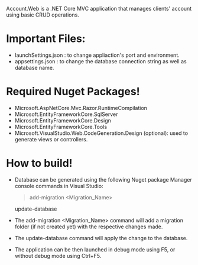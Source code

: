 Account.Web is a .NET Core MVC application that manages clients' account using basic CRUD operations.

# Important Files:
  - launchSettings.json : to change appliaction's port and environment.
  - appsettings.json : to change the database connection string as well as database name.
# Required Nuget Packages!

  - Microsoft.AspNetCore.Mvc.Razor.RuntimeCompilation
  - Microsoft.EntityFrameworkCore.SqlServer
  - Microsoft.EntityFrameworkCore.Design
  - Microsoft.EntityFrameworkCore.Tools
  - Microsoft.VisualStudio.Web.CodeGeneration.Design (optional): used to generate views or controllers.
# How to build!

  - Database can be generated using the following Nuget package Manager console commands in Visual Studio:
    >add-migration <Migration_Name>
    
    update-database
  - The add-migration <Migration_Name> command will add a migration folder (if not created yet) with the respective changes made.
  - The update-database command will apply the change to the database.
  - The application can be then launched in debug mode using F5, or without debug mode using Ctrl+F5.